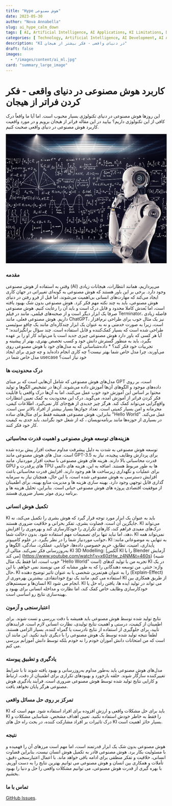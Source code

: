 ```yaml
---
title: "Hype هوش مصنوعی"
date: 2023-05-30
author: "Nova Annabella"
slug: ai_hype_calm_down
tags: [ AI, Artificial Intelligence, AI Applications, KI Limitations, Development, Validation, Collaboration, Continuous Learning, Problem Solving ]
categories: [ Technology, Artificial Intelligence, AI Development, AI Applications ]
description: "KI در دنیای واقعی - فکر بیشتر از هیجان"
draft: false
images:
  - "/images/content/ai_ml.jpg"
card: "summary_large_image"
---
```




# کاربرد هوش مصنوعی در دنیای واقعی - فکر کردن فراتر از هیجان
این روزها هوش مصنوعی در دنیای تکنولوژی بسیار محبوب است. اما آیا ما واقعاً درک کافی از این تکنولوژی داریم؟ بیایید در این مقاله فراتر از هیجان برویم و در مورد واقعیت کاربرد هوش مصنوعی در دنیای واقعی صحبت کنیم.

[![ai_ml](/images/content/ai_ml.jpg)](https://en.wikipedia.org/wiki/Weak_artificial_intelligence)

### مقدمه

وقتی به استفاده از هوش مصنوعی (AI) می‌پردازیم، همانند انتظارات، هیجانات زیادی وجود دارد. برخی بر این باور هستند که هوش
مصنوعی به گونه‌ای تغییراتی در جهان کاری ایجاد می‌کند که مهارت‌های انسانی بی‌اهمیت می‌شوند، اما قبل از فرو رفتن در دنیای
هوش مصنوعی، باید به چند نکته مهم فکر کرد. هوش مصنوعی بدون شک بهبود یافته است، اما بُعدش کاملا محدود و قابل درک است و
باید آن را رعایت کنیم. هوش مصنوعی صرفا یک ابزار دیگر است و از صحنه‌های فیلمی، مانند در فیلم Terminator، فاصله زیادی
داریم. هوش مصنوعی فعلی، مانند ChatGPT، نیز یک مثال خوب برای طراحی نرم‌افزار است، زیرا به صورت خدمتی و نه به عنوان یک
ابزار چندکاره‌ای مانند یک چاقو سوئیسی طراحی شده است که بسیار کمک‌کننده و قابل استفاده است. چند سؤال برانگیزاننده: *
آیا هر کسی که باور دارد هوش مصنوعی چیزی جدید است یا می‌تواند کار او را بر عهده بگیرد، باید به منظور گسترش دانش خود و کسب
تخصص بهتری، بهتر از پیشینه و تجربیات خود فکر کند؟ * داده‌شناسانی که به مدل‌های خود با هوش مصنوعی روی می‌آورند، چرا مدل
خاص شما بهتر نیست؟ چه کاری انجام داده‌اید و چه چیزی برای ایجاد مدل خاص شما در usecase خود نیاز است؟

### درک محدودیت ها

مدل‌های هوش مصنوعی که شامل آن‌هایی است که بر مبنای GPT است، بر روی داده‌های موجود و الگوهای آن‌ها آموزش داده‌ می‌شوند.
آن‌ها در تشخیص الگوها و تولید محتوا بر اساس این آموزش خود خوب عمل می‌کنند، اما به آن‌ها درک واقعی یا قابلیت فکر کردن
فراتر از آموزش آمده، می‌گوید. درک این محدودیت به کمک تعیین انتظارات واقع‌گرایی می‌‌تواند کمک کند. هرگز چیز جدیدی از
هیچ‌جای کار نمی‌گیرد. اطلاعات کیفی، محرمانه و امن بسیار کمیتی است. تعداد جوان‌ها بسیار بیشتر از افراد بالاتر سن است.
بنابراین، هوش مصنوعی همیشه فقط برای مثال‌های ساده "Hello World" عمل می‌کند. در بسیاری از حوزه‌ها مانند برنامه‌نویسان ،
که از شغل خود نگرانند، باید جدی به کیفیت کار خود فکر کنند.

### هزینه‌های توسعه هوش مصنوعی و اهمیت قدرت محاسباتی

توسعه هوش مصنوعی به شدت به دلیل پیشرفت مداوم سخت افزار پیش برده شده است. مدل های هوش مصنوعی مانند GPT-3.5 برای پردازش
وظایف پیچیده، نیاز به قدرت محاسباتی بالا دارند. هزینه های هوش مصنوعی با سخت افزار موردنیاز، مانند GPU های پرقدرت و TPU
ها به طور مربوط هستند. اضافه به این، هزینه های دائمی برای عملیات و نگهداری زیرساخت ها هم وجود دارند. افزایش قدرت
محاسباتی باعث افزایش دسترسی به هوش مصنوعی شده است، با این حال، همچنان نیاز به سرمایه گذاری قابل توجهی وجود دارد. بهینه
سازی هزینه ها و مدیریت منابع بهینه، برای اطمینان از موفقیت اقتصادی پروژه های هوش مصنوعی حیاتی است. بنابراین، تحلیل هزینه
ها و برنامه ریزی موثر بسیار ضروری هستند.

### تکمیل هوش انسانی

KI باید به عنوان یک ابزار مورد توجه قرار گیرد که هوش بشری را تکمیل می‌کند، نه جایگزین آن است. قضاوت بشری، تفکر بحرانی و
خلاقیت ضروری هستند. KI می‌تواند درک‌های مفیدی فراهم کند، کارهای تکراری را خودکارسازی کند و بهره‌وری را افزایش دهد، اما
نباید تنها برای تصمیمات مهم استفاده شود. بدون دخالت شما، KI نمی‌تواند همه جوانب موردنیاز شما را در نظر بگیرد. در علوم
کامپیوتر، KI به تنهایی به موضوعاتی مانند: پایداری، امنیت، تطابق، حریم خصوصی داده‌ها، خوانایی، عملکرد، سادگی، الگوها و
به‌روزرسانی فکر نمی‌کند. مثالی از KI 3D Modelling: [آلکس KI را با Blender آزمایش می کند]
(https://www.youtube.com/watch؟v=x60zHw_z4NM&t=460s) (شبیه خوب است، اما فقط یک مثال "Hello World" است) تجربه من با تولید
کدهای KI در یک واژه: خنثی. من توسعه دهندگانی را که به طور مشابه کد می نویسند نمی خواهم. با این حال، KI را به عنوان
هم‌تمرین شخصی یا به عنوان تاثیر توضیح دهنده (Explain-Effect) استفاده می کنم، مانند یک نوع خودانتقادی. بیشترین بهره‌وری
از KI از طریق همکاری بین انسان‌ها و سیستم‌های KI انجام می شود. KI می تواند در تولید ایده ها، یافتن راه حل یا خودکارسازی
وظایف خاص کمک کند، اما نظارت و مداخله انسانی برای بهبود و بهینه‌سازی نتایج رو اساسی است.

### اعتبارسنجی و آزمون

نتایج تولید شده توسط هوش مصنوعی باید همیشه با دقت بررسی و تست شوند. برای اطمینان از کیفیت، درستی و اهمیت نتایج تولیدی،
نظارت انسانی لازم است. فرایندهای تأیید، برای جلوگیری از استفاده از نتایج نادرست یا گمراه کننده، بسیار الزامی هستند.
لطفاً نتیجه تولید شده توسط یک هوش مصنوعی را با دیگری تأیید نکنید. این مانند آن است که من امتحانات دانش آموزان خودم را نه
خودم بلکه توسط دانش آموزانم بررسی می کنم.

### یادگیری و تطبیق پیوسته

مدل‌های هوش مصنوعی باید به‌طور مداوم به‌روزرسانی و بهبود یافته شوند تا با شرایط تغییرکننده سازگار شوند. حلقه بازخورد و
بهبود‌های تکراری برای اطمینان از دقت، ارتباط و کارایی نتایج تولید شده توسط هوش مصنوعی ضروری است. فرآیند یادگیری هوش
مصنوعی هرگز پایان نخواهد یافت.

### تمرکز بر روی حل مسائل واقعی

KI باید برای حل مشکلات واقعی و ارزش افزوده برای افراد استفاده شود. مهم است که KI را فقط به خاطر خودش استفاده نکنید.
تعیین اهداف مشخص، شناسایی مشکلات و درک تاثیرات بر افراد مشارکت کننده، در بحث راه حل های KI بسیار حائز اهمیت است.

### نتیجه

هوش مصنوعی بدون شک یک ابزار قدرتمند است، اما مهم است مرزهای آن را فهمیده و با مسئولیت بکار برد. هوش مصنوعی قادر به تکمیل
هوش انسان نیست، بنابراین قضاوت انسانی، خلاقیت و تفکر منطقی برای ادامه باقی خواهد ماند. با اعمال اعتبارسنجی دقیق، تأملات
و همکاری بین انسان و هوش مصنوعی می توانیم بهترین نتایج را به دست آوریم. با بهره گیری از قدرت هوش مصنوعی، می توانیم
مشکلات واقعی را حل و دنیا را بهبود بخشیم.

### تماس با ما

[GitHub Issues](https://github.com/NovaAnnabella/the_unspoken/issues/new/choose).
